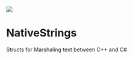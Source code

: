 <a href="https://www.nuget.org/packages/NativeStrings/" rel="nofollow">
<img src="https://img.shields.io/nuget/v/NativeStrings.svg?style=flat-square" style="max-width:100%;">
</a>

# NativeStrings
Structs for Marshaling text between C++ and C#
